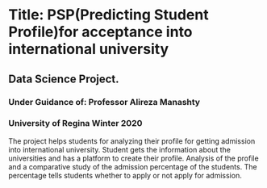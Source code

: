 # Title: PSP(Predicting Student Profile)for acceptance into international university
## Data Science Project.

### Under Guidance of: Professor Alireza Manashty

### University of Regina Winter 2020

The project helps students for analyzing their profile for getting admission into international university.
Student gets the information about the universities and has a platform to create their profile. 
Analysis of the profile and a comparative study of the admission percentage of the students. The percentage tells students whether to apply or not apply for admission.





